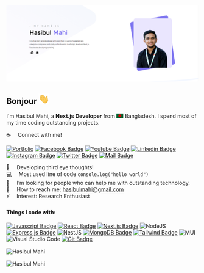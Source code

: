 [![Github Banner](assets/git_header.png)](https://hasibul-mahi.vercel.app/)

## Bonjour <img src="assets/hello.gif" width="28px" alt="hi">

I'm Hasibul Mahi, a <b> Next.js Developer </b> from <img src="assets/bangladesh.png" width="18"/> Bangladesh. I spend most of my time coding outstanding projects.

:coffee: &emsp;Connect with me!

[![Portfolio](https://img.shields.io/badge/Portfolio-%23000000.svg?style=for-the-badge&logo=firefox&logoColor=#FF7139)](https://hasibul-mahi.vercel.app/) [![Facebook Badge](https://img.shields.io/badge/Facebook-1877F2?style=for-the-badge&logo=facebook&logoColor=white)](https://facebook.com/hasibulmahii) [![Youtube Badge](https://img.shields.io/badge/YouTube-FF0000?style=for-the-badge&logo=youtube&logoColor=white)](https://www.youtube.com/@hasibulmaxx) [![Linkedin Badge](https://img.shields.io/badge/LinkedIn-0077B5?style=for-the-badge&logo=linkedin&logoColor=white)](https://www.linkedin.com/in/hasibulmahi/) [![Instagram Badge](https://img.shields.io/badge/Instagram-E4405F?style=for-the-badge&logo=instagram&logoColor=white)](https://instagram.com/hasibulmahii) [![Twitter Badge](https://img.shields.io/badge/Twitter-1DA1F2?style=for-the-badge&logo=twitter&logoColor=white)](https://twitter.com/hasibulmahii) [![Mail Badge](https://img.shields.io/badge/Gmail-D14836?style=for-the-badge&logo=gmail&logoColor=white)](mailto:hasibulmahi@gmail.com) 

:brain: &emsp;Developing third eye thoughts! <br/>
:computer: &emsp;Most used line of code `console.log("hello world")` <br/>
🤔 &emsp;I’m looking for people who can help me with outstanding technology.<br/>
:e-mail: &emsp;How to reach me: hasibulmahi@gmail.com<br/>
⚡ &emsp;Interest: Research Enthusiast

#### Things I code with:

[![Javascript Badge](https://img.shields.io/badge/-Javascript-F0DB4F?style=for-the-badge&labelColor=black&logo=javascript&logoColor=F0DB4F)](#) [![React Badge](https://img.shields.io/badge/-React-61DBFB?style=for-the-badge&labelColor=black&logo=react&logoColor=61DBFB)](#) [![Next.js Badge](https://img.shields.io/badge/next.js-000000?style=for-the-badge&logo=nextdotjs&logoColor=white)](#) ![NodeJS](https://img.shields.io/badge/node.js-6DA55F?style=for-the-badge&logo=node.js&logoColor=white) [![Express.js Badge](https://img.shields.io/badge/Express.js-000000?style=for-the-badge&logo=express&logoColor=white)](#) ![NestJS](https://img.shields.io/badge/nestjs-%23E0234E.svg?style=for-the-badge&logo=nestjs&logoColor=white) [![MongoDB Badge](https://img.shields.io/badge/MongoDB-4EA94B?style=for-the-badge&logo=mongodb&logoColor=white)](#) [![Tailwind Badge](https://img.shields.io/badge/Tailwind%20CSS-092749?style=for-the-badge&logo=tailwindcss&logoColor=06B6D4&labelColor=000000)](#) ![MUI](https://img.shields.io/badge/MUI-%230081CB.svg?style=for-the-badge&logo=mui&logoColor=white) ![Visual Studio Code](https://img.shields.io/badge/Visual%20Studio%20Code-0078d7.svg?style=for-the-badge&logo=visual-studio-code&logoColor=white) [![Git Badge](https://img.shields.io/badge/Git-F05032?style=for-the-badge&logo=git&logoColor=white)](#) 

<p><img align="center" src="https://github-readme-streak-stats.herokuapp.com/?user=hasibulmahi&amp;theme=github_dark&amp;" alt="Hasibul Mahi" /></p>
<p><img align="center" src="https://github-profile-summary-cards.vercel.app/api/cards/profile-details?username=hasibulmahi&amp;theme=github_dark" alt="Hasibul Mahi" /></p>

